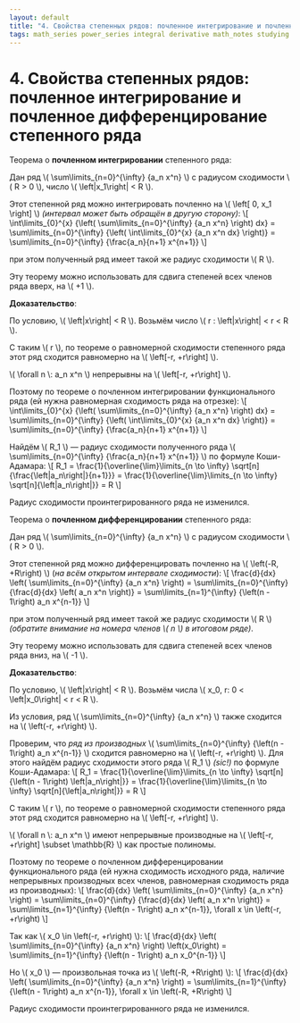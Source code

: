 ```yaml
---
layout: default
title: "4. Свойства степенных рядов: почленное интегрирование и почленное дифференцирование степенного ряда"
tags: math_series power_series integral derivative math_notes studying
---
```


# 4. Свойства степенных рядов: почленное интегрирование и почленное дифференцирование степенного ряда

Теорема о **почленном интегрировании** степенного ряда:

Дан ряд \\( \sum\limits_{n=0}^{\infty} {a_n x^n} \\) с радиусом сходимости \\( R > 0 \\), число \\( \left\|x_1\right\| < R \\).

Этот степенной ряд можно интегрировать почленно на \\( \left\[ 0, x_1 \right\] \\) *(интервал может быть обращён в другую сторону)*:
\\[ \int\limits_{0}^{x} {\left( \sum\limits_{n=0}^{\infty} {a_n x^n} \right) dx} = \sum\limits_{n=0}^{\infty} {\left( \int\limits_{0}^{x} {a_n x^n dx} \right)} = \sum\limits_{n=0}^{\infty} {\frac{a_n}{n+1} x^{n+1}} \\]

при этом полученный ряд имеет такой же радиус сходимости \\( R \\).

Эту теорему можно использовать для сдвига степеней всех членов ряда вверх, на \\( +1 \\).

**Доказательство**:

По условию, \\( \left\|x\right\| < R \\). Возьмём число \\( r : \left\|x\right\| < r < R \\).

С таким \\( r \\), по теореме о равномерной сходимости степенного ряда этот ряд сходится равномерно на \\( \left\[-r, +r\right\] \\).

\\( \forall n \\: a_n x^n \\) непрерывны на \\( \left\[-r, +r\right\] \\).

Поэтому по теореме о почленном интегрировании функционального ряда (ей нужна равномерная сходимость ряда на отрезке):
\\[ \int\limits_{0}^{x} {\left( \sum\limits_{n=0}^{\infty} {a_n x^n} \right) dx} = \sum\limits_{n=0}^{\infty} {\left( \int\limits_{0}^{x} {a_n x^n dx} \right)} = \sum\limits_{n=0}^{\infty} {\frac{a_n}{n+1} x^{n+1}} \\]

Найдём \\( R_1 \\) &mdash; радиус сходимости полученного ряда \\( \sum\limits_{n=0}^{\infty} {\frac{a_n}{n+1} x^{n+1}} \\) по формуле Коши-Адамара:
\\[ R_1 = \frac{1}{\overline{\lim}\limits_{n \to \infty} \sqrt[n]{\frac{\left\|a_n\right\|}{n+1}}} = \frac{1}{\overline{\lim}\limits_{n \to \infty} \sqrt[n]{\left\|a_n\right\|}} = R \\]

Радиус сходимости проинтегрированного ряда не изменился.

Теорема о **почленном дифференцировании** степенного ряда:

Дан ряд \\( \sum\limits_{n=0}^{\infty} {a_n x^n} \\) с радиусом сходимости \\( R > 0 \\).

Этот степенной ряд можно дифференцировать почленно на \\( \left(-R, +R\right) \\) (*на всём открытом интервале сходимости*):
\\[ \frac{d}{dx} \left( \sum\limits_{n=0}^{\infty} {a_n x^n} \right) = \sum\limits_{n=0}^{\infty} {\frac{d}{dx} \left( a_n x^n \right)} = \sum\limits_{n=1}^{\infty} {\left(n - 1\right) a_n x^{n-1}} \\]

при этом полученный ряд имеет такой же радиус сходимости \\( R \\) *(обратите внимание на номера членов \\( n \\) в итоговом ряде)*.

Эту теорему можно использовать для сдвига степеней всех членов ряда вниз, на \\( -1 \\).

**Доказательство**:

По условию, \\( \left\|x\right\| < R \\). Возьмём числа \\( x_0, r:  0 < \left\|x_0\right\| < r < R \\).

Из условия, ряд \\( \sum\limits_{n=0}^{\infty} {a_n x^n} \\) также сходится на \\( \left(-r, +r\right) \\).

Проверим, что *ряд из производных*  \\( \sum\limits_{n=0}^{\infty} {\left(n - 1\right) a_n x^{n-1}} \\) сходится равномерно на \\( \left(-r, +r\right) \\). Для этого найдём радиус сходимости этого ряда \\( R_1 \\) *(sic!)* по формуле Коши-Адамара:
\\[ R_1 = \frac{1}{\overline{\lim}\limits_{n \to \infty} \sqrt[n]{\left(n - 1\right) \left\|a_n\right\|}} = \frac{1}{\overline{\lim}\limits_{n \to \infty} \sqrt[n]{\left\|a_n\right\|}} = R \\]

С таким \\( r \\), по теореме о равномерной сходимости степенного ряда этот ряд сходится равномерно на \\( \left\[-r, +r\right\] \\).

\\( \forall n \\: a_n x^n \\) имеют непрерывные производные на \\( \left\[-r, +r\right\] \subset \mathbb{R} \\) как простые полиномы.

Поэтому по теореме о почленном дифференцировании функционального ряда (ей нужна сходимость исходного ряда, наличие непрерывных производных всех членов, равномерная сходимость ряда из производных):
\\[ \frac{d}{dx} \left( \sum\limits_{n=0}^{\infty} {a_n x^n} \right) = \sum\limits_{n=0}^{\infty} {\frac{d}{dx} \left( a_n x^n \right)} = \sum\limits_{n=1}^{\infty} {\left(n - 1\right) a_n x^{n-1}}, \forall x \in \left(-r, +r\right) \\]

Так как \\( x_0 \in \left(-r, +r\right) \\):
\\[ \frac{d}{dx} \left( \sum\limits_{n=0}^{\infty} {a_n x^n} \right) \left(x_0\right) = \sum\limits_{n=1}^{\infty} {\left(n - 1\right) a_n x_0^{n-1}} \\]

Но \\( x_0 \\) &mdash; произвольная точка из \\( \left(-R, +R\right) \\):
\\[ \frac{d}{dx} \left( \sum\limits_{n=0}^{\infty} {a_n x^n} \right) = \sum\limits_{n=1}^{\infty} {\left(n - 1\right) a_n x^{n-1}}, \forall x \in \left(-R, +R\right) \\]

Радиус сходимости проинтегрированного ряда не изменился.
